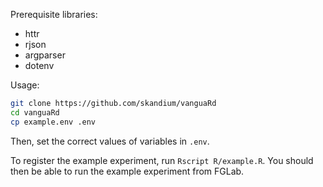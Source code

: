 Prerequisite libraries:
* httr
* rjson
* argparser
* dotenv


Usage:

```bash
git clone https://github.com/skandium/vanguaRd
cd vanguaRd
cp example.env .env
```

Then, set the correct values of variables in `.env`.

To register the example experiment, run `Rscript R/example.R`. You should then be able to run the example experiment from FGLab.
